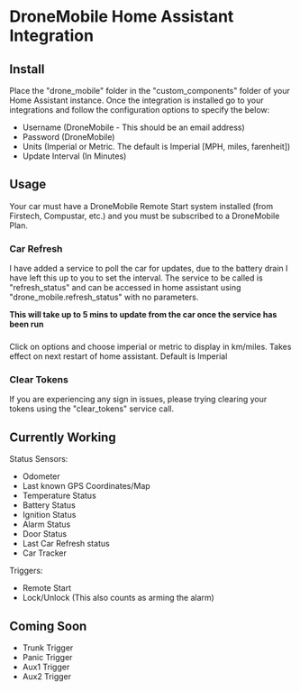 # DroneMobile Home Assistant Integration

## Install
Place the "drone_mobile" folder in the "custom_components" folder of your Home Assistant instance. Once the integration is installed go to your integrations and follow the configuration options to specify the below:
- Username (DroneMobile - This should be an email address)
- Password (DroneMobile)
- Units (Imperial or Metric. The default is Imperial [MPH, miles, farenheit])
- Update Interval (In Minutes)

## Usage
Your car must have a DroneMobile Remote Start system installed (from Firstech, Compustar, etc.) and you must be subscribed to a DroneMobile Plan.

### Car Refresh
I have added a service to poll the car for updates, due to the battery drain I have left this up to you to set the interval. The service to be called is "refresh_status" and can be accessed in home assistant using "drone_mobile.refresh_status" with no parameters.

**This will take up to 5 mins to update from the car once the service has been run**

###
Click on options and choose imperial or metric to display in km/miles. Takes effect on next restart of home assistant. Default is Imperial

### Clear Tokens
If you are experiencing any sign in issues, please trying clearing your tokens using the "clear_tokens" service call.


## Currently Working

Status Sensors:
- Odometer
- Last known GPS Coordinates/Map
- Temperature Status
- Battery Status
- Ignition Status
- Alarm Status
- Door Status
- Last Car Refresh status
- Car Tracker

Triggers:
- Remote Start
- Lock/Unlock (This also counts as arming the alarm)


## Coming Soon

- Trunk Trigger
- Panic Trigger
- Aux1 Trigger
- Aux2 Trigger